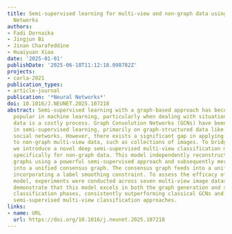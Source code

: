 ```yaml
---
title: Semi-supervised learning for multi-view and non-graph data using Graph Convolutional
  Networks
authors:
- Fadi Dornaika
- Jingjun Bi
- Jinan Charafeddine
- Huaiyuan Xiao
date: '2025-01-01'
publishDate: '2025-06-18T11:12:18.098782Z'
projects:
- carla-2021
publication_types:
- article-journal
publication: '*Neural Networks*'
doi: 10.1016/J.NEUNET.2025.107218
abstract: Semi-supervised learning with a graph-based approach has become increasingly
  popular in machine learning, particularly when dealing with situations where labeling
  data is a costly process. Graph Convolution Networks (GCNs) have been widely employed
  in semi-supervised learning, primarily on graph-structured data like citations and
  social networks. However, there exists a significant gap in applying these methods
  to non-graph multi-view data, such as collections of images. To bridge this gap,
  we introduce a novel deep semi-supervised multi-view classification model tailored
  specifically for non-graph data. This model independently reconstructs individual
  graphs using a powerful semi-supervised approach and subsequently merges them adaptively
  into a unified consensus graph. The consensus graph feeds into a unified GCN framework
  incorporating a label smoothing constraint. To assess the efficacy of the proposed
  model, experiments were conducted across seven multi-view image datasets. Results
  demonstrate that this model excels in both the graph generation and semi-supervised
  classification phases, consistently outperforming classical GCNs and other existing
  semi-supervised multi-view classification approaches.
links:
- name: URL
  url: https://doi.org/10.1016/j.neunet.2025.107218
---
```

